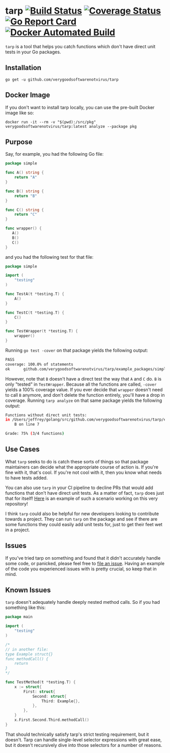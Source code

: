 # tarp [![Build Status](https://travis-ci.org/verygoodsoftwarenotvirus/tarp.svg?branch=master)](https://travis-ci.org/verygoodsoftwarenotvirus/tarp) [![Coverage Status](https://coveralls.io/repos/github/verygoodsoftwarenotvirus/tarp/badge.svg?branch=master)](https://coveralls.io/github/verygoodsoftwarenotvirus/tarp?branch=master) [![Go Report Card](https://goreportcard.com/badge/github.com/verygoodsoftwarenotvirus/tarp)](https://goreportcard.com/report/github.com/verygoodsoftwarenotvirus/tarp) [![Docker Automated Build](https://img.shields.io/docker/automated/verygoodsoftwarenotvirus/tarp.svg)]()

`tarp` is a tool that helps you catch functions which don't have direct unit tests in your Go packages.

## Installation

    go get -u github.com/verygoodsoftwarenotvirus/tarp

## Docker Image

If you don't want to install tarp locally, you can use the pre-built Docker image like so:

    docker run -it --rm -v "$(pwd):/src/pkg" verygoodsoftwarenotvirus/tarp:latest analyze --package pkg

## Purpose

Say, for example, you had the following Go file:

```go
package simple

func A() string {
    return "A"
}

func B() string {
    return "B"
}

func C() string {
    return "C"
}

func wrapper() {
   A()
   B()
   C()
}
```

and you had the following test for that file:

```go
package simple

import (
    "testing"
)

func TestA(t *testing.T) {
    A()
}

func TestC(t *testing.T) {
    C()
}

func TestWrapper(t *testing.T) {
    wrapper()
}
```

Running `go test -cover` on that package yields the following output:

```bash
PASS
coverage: 100.0% of statements
ok      github.com/verygoodsoftwarenotvirus/tarp/example_packages/simple    0.006s
```

However, note that `B` doesn't have a direct test the way that `A` and `C` do. `B` is only "tested" in `TestWrapper`. Because all the functions are called, `-cover` yields a 100% coverage value. If you ever decide that `wrapper` doesn't need to call `B` anymore, and don't delete the function entirely, you'll have a drop in coverage. Running `tarp analyze` on that same package yields the following output:

```bash
Functions without direct unit tests:
in /Users/jeffrey/golang/src/github.com/verygoodsoftwarenotvirus/tarp/example_packages/simple/main.go:
    B on line 7

Grade: 75% (3/4 functions)
```

## Use Cases

What `tarp` seeks to do is catch these sorts of things so that package maintainers can decide what the appropriate course of action is. If you're fine with it, that's cool. If you're not cool with it, then you know what needs to have tests added.

You can also use `tarp` in your CI pipeline to decline PRs that would add functions that don't have direct unit tests. As a matter of fact, `tarp` does just that for itself! [Here](https://github.com/verygoodsoftwarenotvirus/tarp/pull/9) is an example of such a scenario working on this very repository!

I think `tarp` could also be helpful for new developers looking to contribute towards a project. They can run `tarp` on the package and see if there are some functions they could easily add unit tests for, just to get their feet wet in a project.

## Issues

If you've tried tarp on something and found that it didn't accurately handle some code, or panicked, please feel free to [file an issue](https://github.com/verygoodsoftwarenotvirus/tarp/issues/new). Having an example of the code you experienced issues with is pretty crucial, so keep that in mind.

## Known Issues

`tarp` doesn't adequately handle deeply nested method calls. So if you had something like this:

```go
package main

import (
    "testing"
)

/*
// in another file:
type Example struct{}
func methodCall() {
    return
}
*/

func TestMethod(t *testing.T) {
    x := struct{
        First: struct{
            Second: struct{
                Third: Example{},
            },
        },
    }
    x.First.Second.Third.methodCall()
}
```

That should technically satisfy tarp's strict testing requirement, but it doesn't. Tarp can handle single-level selector expressions with great ease, but it doesn't recursively dive into those selectors for a number of reasons.